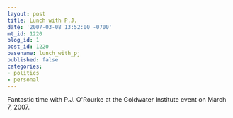 ```yaml
---
layout: post
title: Lunch with P.J.
date: '2007-03-08 13:52:00 -0700'
mt_id: 1220
blog_id: 1
post_id: 1220
basename: lunch_with_pj
published: false
categories:
- politics
- personal
---
```

<p>
Fantastic time with P.J. O'Rourke at the Goldwater Institute event on March 7, 2007.
</p>
